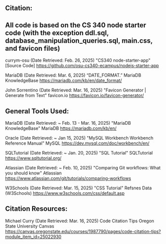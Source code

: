 ## Citation:

## All code is based on the CS 340 node starter code (with the exception ddl.sql, database_manipulation_queries.sql, main.css, and favicon files)

currym-osu (Date Retrieved: Feb. 26, 2025) "CS340 node-starter-app" [Source Code] https://github.com/osu-cs340-ecampus/nodejs-starter-app

MariaDB (Date Retrieved: Mar. 6, 2025) “DATE_FORMAT.” MariaDB KnowledgeBase https://mariadb.com/kb/en/date_format/

John Sorrentino (Date Retrieved: Mar. 16, 2025) "Favicon Generator | Generate from Text" favicon.io https://favicon.io/favicon-generator/

## General Tools Used:

MariaDB (Date Retrieved: ~ Feb. 13 - Mar. 16, 2025) "MariaDB KnowledgeBase" MariaDB https://mariadb.com/kb/en/

Oracle (Date Retrieved: ~ Jan 15, 2025) "MySQL Workbench Workbench Reference Manual" MySQL https://dev.mysql.com/doc/workbench/en/

SQLTutorial (Date Retrieved: ~ Jan. 20, 2025) "SQL Tutorial" SQLTutorial https://www.sqltutorial.org/

Atlassian (Date Retrieved: ~ Feb. 10, 2025) "Comparing Git workflows: What you should know" Atlassian https://www.atlassian.com/git/tutorials/comparing-workflows

W3Schools (Date Retrieved: Mar. 15, 2025) "CSS Tutorial" Refsnes Data (W3Schools) https://www.w3schools.com/css/default.asp

## Citation Resources:

Michael Curry (Date Retrieved: Mar. 16, 2025) Code Citation Tips Oregon State University Canvas 
https://canvas.oregonstate.edu/courses/1987790/pages/code-citation-tips?module_item_id=25022930